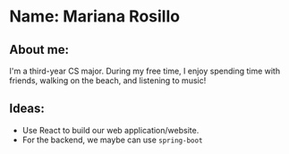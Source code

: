 # Name: Mariana Rosillo
## About me: 
I'm a third-year CS major. During my free time, I enjoy spending time with friends, walking on the beach, and listening to music!

## Ideas:
* Use React to build our web application/website.
* For the backend, we maybe can use ```spring-boot```
